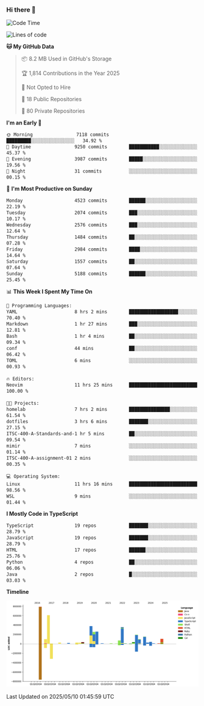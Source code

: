 ### Hi there 👋

<!--
**Clumsy-Coder/Clumsy-Coder** is a ✨ _special_ ✨ repository because its `README.md` (this file) appears on your GitHub profile.

Here are some ideas to get you started:

- 🔭 I’m currently working on ...
- 🌱 I’m currently learning ...
- 👯 I’m looking to collaborate on ...
- 🤔 I’m looking for help with ...
- 💬 Ask me about ...
- 📫 How to reach me: ...
- 😄 Pronouns: ...
- ⚡ Fun fact: ...
-->

<!-- anmol098/waka-readme-stats -->
<!--START_SECTION:waka-->
![Code Time](http://img.shields.io/badge/Code%20Time-1%2C264%20hrs%2036%20mins-blue)

![Lines of code](https://img.shields.io/badge/From%20Hello%20World%20I%27ve%20Written-3.6%20million%20lines%20of%20code-blue)

**🐱 My GitHub Data** 

> 📦 8.2 MB Used in GitHub's Storage 
 > 
> 🏆 1,814 Contributions in the Year 2025
 > 
> 🚫 Not Opted to Hire
 > 
> 📜 18 Public Repositories 
 > 
> 🔑 80 Private Repositories 
 > 
**I'm an Early 🐤** 

```text
🌞 Morning                7118 commits        █████████░░░░░░░░░░░░░░░░   34.92 % 
🌆 Daytime                9250 commits        ███████████░░░░░░░░░░░░░░   45.37 % 
🌃 Evening                3987 commits        █████░░░░░░░░░░░░░░░░░░░░   19.56 % 
🌙 Night                  31 commits          ░░░░░░░░░░░░░░░░░░░░░░░░░   00.15 % 
```
📅 **I'm Most Productive on Sunday** 

```text
Monday                   4523 commits        ██████░░░░░░░░░░░░░░░░░░░   22.19 % 
Tuesday                  2074 commits        ███░░░░░░░░░░░░░░░░░░░░░░   10.17 % 
Wednesday                2576 commits        ███░░░░░░░░░░░░░░░░░░░░░░   12.64 % 
Thursday                 1484 commits        ██░░░░░░░░░░░░░░░░░░░░░░░   07.28 % 
Friday                   2984 commits        ████░░░░░░░░░░░░░░░░░░░░░   14.64 % 
Saturday                 1557 commits        ██░░░░░░░░░░░░░░░░░░░░░░░   07.64 % 
Sunday                   5188 commits        ██████░░░░░░░░░░░░░░░░░░░   25.45 % 
```


📊 **This Week I Spent My Time On** 

```text
💬 Programming Languages: 
YAML                     8 hrs 2 mins        ██████████████████░░░░░░░   70.40 % 
Markdown                 1 hr 27 mins        ███░░░░░░░░░░░░░░░░░░░░░░   12.81 % 
Bash                     1 hr 4 mins         ██░░░░░░░░░░░░░░░░░░░░░░░   09.34 % 
conf                     44 mins             ██░░░░░░░░░░░░░░░░░░░░░░░   06.42 % 
TOML                     6 mins              ░░░░░░░░░░░░░░░░░░░░░░░░░   00.93 % 

🔥 Editors: 
Neovim                   11 hrs 25 mins      █████████████████████████   100.00 % 

🐱‍💻 Projects: 
homelab                  7 hrs 2 mins        ███████████████░░░░░░░░░░   61.54 % 
dotfiles                 3 hrs 6 mins        ███████░░░░░░░░░░░░░░░░░░   27.15 % 
ITSC-400-A-Standards-and-1 hr 5 mins         ██░░░░░░░░░░░░░░░░░░░░░░░   09.54 % 
mimir                    7 mins              ░░░░░░░░░░░░░░░░░░░░░░░░░   01.14 % 
ITSC-400-A-assignment-01 2 mins              ░░░░░░░░░░░░░░░░░░░░░░░░░   00.35 % 

💻 Operating System: 
Linux                    11 hrs 16 mins      █████████████████████████   98.56 % 
WSL                      9 mins              ░░░░░░░░░░░░░░░░░░░░░░░░░   01.44 % 
```

**I Mostly Code in TypeScript** 

```text
TypeScript               19 repos            ███████░░░░░░░░░░░░░░░░░░   28.79 % 
JavaScript               19 repos            ███████░░░░░░░░░░░░░░░░░░   28.79 % 
HTML                     17 repos            ██████░░░░░░░░░░░░░░░░░░░   25.76 % 
Python                   4 repos             ██░░░░░░░░░░░░░░░░░░░░░░░   06.06 % 
Java                     2 repos             █░░░░░░░░░░░░░░░░░░░░░░░░   03.03 % 
```



**Timeline**

![Lines of Code chart](https://raw.githubusercontent.com/Clumsy-Coder/Clumsy-Coder/main/assets/bar_graph.png)


 Last Updated on 2025/05/10 01:45:59 UTC
<!--END_SECTION:waka-->
